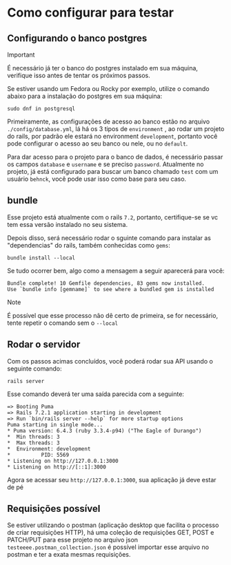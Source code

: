 # Como configurar para testar

## Configurando o banco postgres

> [!IMPORTANT]
> É necessário já ter o banco do postgres instalado em sua máquina, verifique isso antes de tentar os próximos passos.
> 
> Se estiver usando um Fedora ou Rocky por exemplo, utilize o comando abaixo para a instalação do postgres em sua máquina:
> ```
> sudo dnf in postgresql
> ```

Primeiramente, as configurações de acesso ao banco estão no arquivo `./config/database.yml`, lá há os 3 tipos de `environment` , ao rodar um projeto do rails, por padrão ele estará no environment `development`, portanto você pode configurar o acesso ao seu banco ou nele, ou no `default`.

Para dar acesso para o projeto para o banco de dados, é necessário passar os campos `database` e `username` e se preciso `password`. Atualmente no projeto, já está configurado para buscar um banco chamado `test` com um usuário `behnck`, você pode usar isso como base para seu caso.

## bundle

Esse projeto está atualmente com o rails `7.2`, portanto, certifique-se se vc tem essa versão instalado no seu sistema.

Depois disso, será necessário rodar o sguinte comando para instalar as "dependencias" do rails, também conhecidas como `gems`:

```shell
bundle install --local
```

Se tudo ocorrer bem, algo como a mensagem a seguir aparecerá para você:

```
Bundle complete! 10 Gemfile dependencies, 83 gems now installed.
Use `bundle info [gemname]` to see where a bundled gem is installed
```

> [!NOTE]
> É possível que esse processo não dê certo de primeira, se for necessário, tente repetir o comando sem o `--local`

## Rodar o servidor

Com os passos acimas concluídos, você poderá rodar sua API usando o seguinte comando:

```shell
rails server
```

Esse comando deverá ter uma saída parecida com a seguinte:

```text
=> Booting Puma
=> Rails 7.2.1 application starting in development 
=> Run `bin/rails server --help` for more startup options
Puma starting in single mode...
* Puma version: 6.4.3 (ruby 3.3.4-p94) ("The Eagle of Durango")
*  Min threads: 3
*  Max threads: 3
*  Environment: development
*          PID: 5569
* Listening on http://127.0.0.1:3000
* Listening on http://[::1]:3000
```

Agora se acessar seu `http://127.0.0.1:3000`, sua aplicação já deve estar de pé




## Requisições possível

Se estiver utilizando o postman (aplicação desktop que facilita o processo de criar requisições HTTP), há uma coleção de requisições GET, POST e PATCH/PUT para esse projeto no arquivo json `testeeee.postman_collection.json` é possível importar esse arquivo no postman e ter a exata mesmas requisições.
